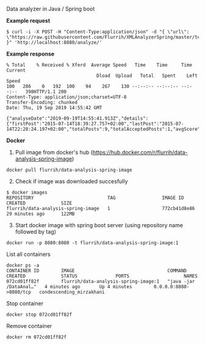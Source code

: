 Data analyzer in Java / Spring boot

**Example request**
```
$ curl -i -X POST -H "Content-Type:application/json" -d "{ \"url\": \"https://raw.githubusercontent.com/Flurrih/XMLAnalyzerSpring/master/testSample.xml\" }" 'http://localhost:8080/analyze/'

```
**Example response**
```
% Total    % Received % Xferd  Average Speed   Time    Time     Time  Current
                                 Dload  Upload   Total   Spent    Left  Speed
100   286    0   192  100    94    267    130 --:--:-- --:--:-- --:--:--   398HTTP/1.1 200
Content-Type: application/json;charset=UTF-8
Transfer-Encoding: chunked
Date: Thu, 19 Sep 2019 14:55:42 GMT

{"analyseDate":"2019-09-19T14:55:41.913Z","details":{"firstPost":"2015-07-14T18:39:27.757+02:00","lastPost":"2015-07-14T22:28:24.197+02:00","totalPosts":9,"totalAcceptedPosts":1,"avgScore":2}}
```

**Docker**

1. Pull image from docker's hub (https://hub.docker.com/r/flurrih/data-analysis-spring-image)
```
docker pull flurrih/data-analysis-spring-image
```
2. Check if image was downloaded succesfully
```
$ docker images
REPOSITORY                           TAG                 IMAGE ID            CREATED             SIZE
flurrih/data-analysis-spring-image   1                   772cb41d8e86        29 minutes ago      122MB
```
3. Start docker image with spring boot server (using repository name followed by tag)
```
docker run -p 8080:8080 -t flurrih/data-analysis-spring-image:1
```

List all containers
```
docker ps -a
CONTAINER ID        IMAGE                                  COMMAND                  CREATED             STATUS              PORTS                    NAMES
072cd01ff82f        flurrih/data-analysis-spring-image:1   "java -jar /DataAnal…"   4 minutes ago       Up 4 minutes        0.0.0.0:8080->8080/tcp   condescending_mirzakhani
```

Stop container
```
docker stop 072cd01ff82f
```

Remove container
```
docker rm 072cd01ff82f
```
